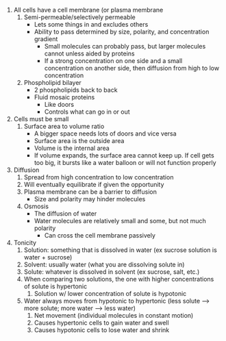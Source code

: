 1. All cells have a cell membrane (or plasma membrane
	1. Semi-permeable/selectively permeable
		- Lets some things in and excludes others
		- Ability to pass determined by size, polarity, and concentration gradient
			- Small molecules can probably pass, but larger molecules cannot unless aided by proteins
			- If a strong concentration on one side and a small concentration on another side, then diffusion from high to low concentration
	1. Phospholipid bilayer
		- 2 phospholipids back to back
		- Fluid mosaic proteins 
			- Like doors 
			- Controls what can go in or out
2. Cells must be small
	1. Surface area to volume ratio
		- A bigger space needs lots of doors and vice versa
		- Surface area is the outside area
		- Volume is the internal area
		- If volume expands, the surface area cannot keep up. If cell gets too big, it bursts like a water balloon or will not function properly
3. Diffusion
	1. Spread from high concentration to low concentration
	2. Will eventually equilibrate if given the opportunity 
	3. Plasma membrane can be a barrier to diffusion
		- Size and polarity may hinder molecules
	4. Osmosis
		- The diffusion of water
		- Water molecules are relatively small and some, but not much polarity
			- Can cross the cell membrane passively
4. Tonicity
	1. Solution: something that is dissolved in water (ex sucrose solution is water + sucrose)
	2. Solvent: usually water (what you are dissolving solute in)
	3. Solute: whatever is dissolved in solvent (ex sucrose, salt, etc.)
	4. When comparing two solutions, the one with higher concentrations of solute is hypertonic
		1. Solution w/ lower concentration of solute is hypotonic
	5. Water always moves from hypotonic to hypertonic (less solute --> more solute; more water --> less water)
		1. Net movement (individual molecules in constant motion)
		2. Causes hypertonic cells to gain water and swell
		3. Causes hypotonic cells to lose water and shrink
